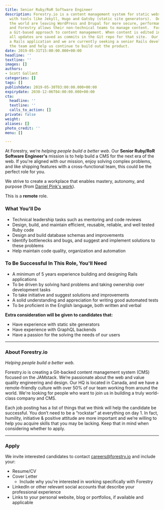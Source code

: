 ```yaml
---
title: Senior Ruby/RoR Software Engineer
description: Forestry.io is a content management system for static websites built
  with tools like Jekyll, Hugo and Gatsby (static site generators).  Developers around
  the world are leaving WordPress and Drupal for more secure, performant, static sites
  and Forestry allows their non-technical teams to manage content.  Forestry takes
  a Git-based approach to content management. When content is edited in Forestry,
  all updates are saved as commits in the Git repo for that site.  Our product is
  a Rails application and we are currently seeking a senior Rails developer to join
  the team and help us continue to build out the product.
date: 2019-05-31T15:00:00.000+00:00
headline: ''
textline: ''
images: []
authors:
- Scott Gallant
categories: []
tags: []
publishdate: 2019-05-30T03:00:00.000+00:00
expirydate: 2030-12-06T04:00:00.000+00:00
cta:
  headline: ''
  textline: ''
  calls_to_action: []
private: false
weight: 
aliases: []
photo_credit: ''
menu: []

---
```

At Forestry, we’re _helping people build a better web_. Our **Senior Ruby/RoR Software Engineer's** mission is to help build a CMS for the next era of the web. If you're aligned with our mission, enjoy solving complex problems, and like shipping features with a cross-functional team, this could be the perfect role for you.

We strive to create a workplace that enables mastery, autonomy, and purpose (from [Daniel Pink's work](https://www.youtube.com/watch?v=KgGhSOAtAyQ)).

This is a **remote** role. <!--more-->

### What You'll Do

* Technical leadership tasks such as mentoring and code reviews
* Design, build, and maintain efficient, reusable, reliable, and well tested Ruby code
* Design and build database schemas and improvements
* Identify bottlenecks and bugs, and suggest and implement solutions to these problems
* Help maintain code quality, organization and automation

### To Be Successful In This Role, You'll Need

* A minimum of 5 years experience building and designing Rails applications
* To be driven by solving hard problems and taking ownership over development tasks
* To take initiative and suggest solutions and improvements
* A solid understanding and appreciation for writing good automated tests
* To be proficient in the English language, both written and verbal

**Extra consideration will be given to candidates that:**

* Have experience with static site generators
* Have experience with GraphQL backends
* Have a passion for the solving the needs of our users

***

### About Forestry.io

_Helping people build a better web._

Forestry.io is creating a Git-backed content management system (CMS) focused on the JAMstack. We’re passionate about the web and value quality engineering and design. Our HQ is located in Canada, and we have a remote-friendly culture with over 50% of our team working from around the world. We're looking for people who want to join us in building a truly world-class company and CMS.

Each job posting has a list of things that we think will help the candidate be successful. You don’t need to be a “rockstar” at everything on day 1. In fact, humility, initiative & positive attitude are more important and we’re willing to help you acquire skills that you may be lacking. Keep that in mind when considering whether to apply.

***

### Apply

We invite interested candidates to contact [careers@forestry.io](mailto:careers@forestry.io) and include your:

* Resume/CV
* Cover Letter
  * Include why you're interested in working specifically with Forestry
* LinkedIn or other relevant social accounts that describe your professional experience
* Links to your personal website, blog or portfolios, if available and applicable